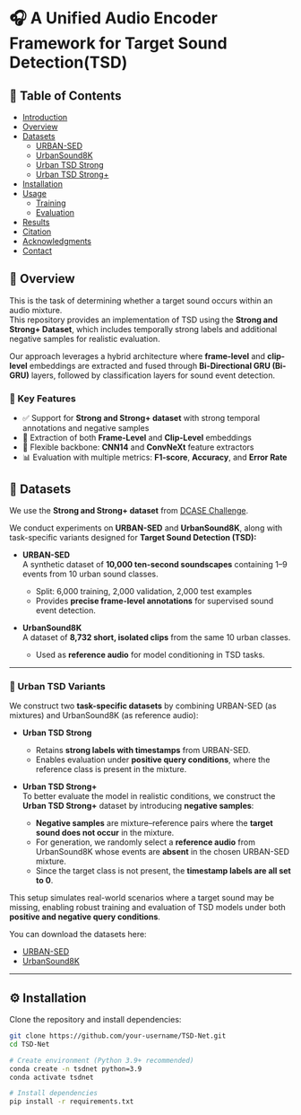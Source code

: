 # 🎧 A Unified Audio Encoder Framework for Target Sound Detection(TSD)

## 📑 Table of Contents

- [Introduction](#-introduction)  
- [Overview](#-overview)  
- [Datasets](#-datasets)  
  - [URBAN-SED](#urban-sed)  
  - [UrbanSound8K](#urbansound8k)  
  - [Urban TSD Strong](#urban-tsd-strong)  
  - [Urban TSD Strong+](#urban-tsd-strong)  
- [Installation](#-installation)  
- [Usage](#-usage)  
  - [Training](#training)  
  - [Evaluation](#evaluation)  
- [Results](#-results)  
- [Citation](#-citation)  
- [Acknowledgments](#-acknowledgments)  
- [Contact](#-contact)  

## 📌 Overview

This is the task of determining whether a target sound occurs within an audio mixture.  
This repository provides an implementation of TSD using the **Strong and Strong+ Dataset**, which includes temporally strong labels and additional negative samples for realistic evaluation.

Our approach leverages a hybrid architecture where **frame-level** and **clip-level** embeddings are extracted and fused through **Bi-Directional GRU (Bi-GRU)** layers, followed by classification layers for sound event detection.

### 🔑 Key Features
- ✅ Support for **Strong and Strong+ dataset** with strong temporal annotations and negative samples  
- 🎵 Extraction of both **Frame-Level** and **Clip-Level** embeddings  
- 🧩 Flexible backbone: **CNN14** and **ConvNeXt** feature extractors  
- 📊 Evaluation with multiple metrics: **F1-score**, **Accuracy**, and **Error Rate**  


## 📂 Datasets

We use the **Strong and Strong+ dataset** from [DCASE Challenge](https://arxiv.org/pdf/2112.10153).  

We conduct experiments on **URBAN-SED** and **UrbanSound8K**, along with task-specific variants designed for **Target Sound Detection (TSD):**

- **URBAN-SED**  
  A synthetic dataset of **10,000 ten-second soundscapes** containing 1–9 events from 10 urban sound classes.  
  - Split: 6,000 training, 2,000 validation, 2,000 test examples  
  - Provides **precise frame-level annotations** for supervised sound event detection.

- **UrbanSound8K**  
  A dataset of **8,732 short, isolated clips** from the same 10 urban classes.  
  - Used as **reference audio** for model conditioning in TSD tasks.

---

### 🔹 Urban TSD Variants

We construct two **task-specific datasets** by combining URBAN-SED (as mixtures) and UrbanSound8K (as reference audio):

- **Urban TSD Strong**  
  - Retains **strong labels with timestamps** from URBAN-SED.  
  - Enables evaluation under **positive query conditions**, where the reference class is present in the mixture.

- **Urban TSD Strong+**  
  To better evaluate the model in realistic conditions, we construct the **Urban TSD Strong+** dataset by introducing **negative samples**:
  - **Negative samples** are mixture–reference pairs where the **target sound does not occur** in the mixture.  
  - For generation, we randomly select a **reference audio** from UrbanSound8K whose events are **absent** in the chosen URBAN-SED mixture.  
  - Since the target class is not present, the **timestamp labels are all set to 0**.  

This setup simulates real-world scenarios where a target sound may be missing, enabling robust training and evaluation of TSD models under both **positive and negative query conditions**.

You can download the datasets here:  
- [URBAN-SED](https://zenodo.org/records/1324404)  
- [UrbanSound8K](https://urbansounddataset.weebly.com/urbansound8k.html)  

---

## ⚙️ Installation

Clone the repository and install dependencies:

```bash
git clone https://github.com/your-username/TSD-Net.git
cd TSD-Net

# Create environment (Python 3.9+ recommended)
conda create -n tsdnet python=3.9
conda activate tsdnet

# Install dependencies
pip install -r requirements.txt
